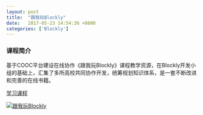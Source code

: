 ```yaml
---
layout: post
title:  "跟我玩Blockly"
date:   2017-05-23 14:54:36 +0800
categories: ['Blockly']
---
```


### 课程简介
基于COOC平台建设在线协作《跟我玩Blockly》课程教学资源，在Blockly开发小组的基础上，汇集了多所高校共同协作开发，统筹规划知识体系，是一套不断改进和完善的在线书籍。

[学习课程](https://rocape.gitbook.io/blockly/)

[![跟我玩Blockly](https://yinhang2.gitbooks.io/-blockly/content/assets/theme.png)](https://rocape.gitbook.io/blockly/)

